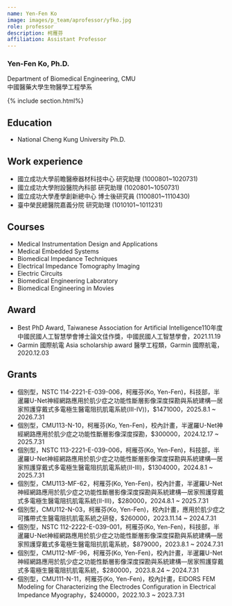 ```yaml
---
name: Yen-Fen Ko
image: images/p_team/aprofessor/yfko.jpg
role: professor
description: 柯雁芬
affiliation: Assistant Professor
---
```

### Yen-Fen Ko, Ph.D.
Department of Biomedical Engineering, CMU
<br>中國醫藥大學生物醫學工程學系


{% include section.html%}
## Education
- National Cheng Kung University Ph.D.

## Work experience
- 國立成功大學前瞻醫療器材科技中心 研究助理 (1000801~1020731)
- 國立成功大學附設醫院內科部 研究助理 (1020801~1050731)
- 國立成功大學產學創新總中心 博士後研究員 (1100801~1110430)
- 臺中榮民總醫院嘉義分院 研究助理 (1010101~1011231)

## Courses
- Medical Instrumentation Design and Applications
- Medical Embedded Systems
- Biomedical Impedance Techniques
- Electrical Impedance Tomography Imaging
- Electric Circuits
- Biomedical Engineering Laboratory
- Biomedical Engineering in Movies

## Award
- Best PhD Award, Taiwanese Association for Artificial Intelligence110年度中國民國人工智慧學會博士論文佳作獎，中國民國人工智慧學會，2021.11.19
- Garmin 國際航電 Asia scholarship award 醫學工程類，Garmin 國際航電，2020.12.03

## Grants
- 個別型，NSTC 114-2221-E-039-006，柯雁芬(Ko, Yen-Fen)，科技部，半暹羅U-Net神經網路應用於肌少症之功能性斷層影像深度探勘與系統建構—居家照護穿戴式多電極生醫電阻抗肌電系統(III-IV))，$1471000，2025.8.1 ~ 2026.7.31
- 個別型，CMU113-N-10，柯雁芬(Ko, Yen-Fen)，校內計畫，半暹羅U-Net神經網路應用於肌少症之功能性斷層影像深度探勘，$300000，2024.12.17 ~ 2025.7.31
- 個別型，NSTC 113-2221-E-039-006，柯雁芬(Ko, Yen-Fen)，科技部，半暹羅U-Net神經網路應用於肌少症之功能性斷層影像深度探勘與系統建構—居家照護穿戴式多電極生醫電阻抗肌電系統(II-III)，$1304000，2024.8.1 ~ 2025.7.31
- 個別型，CMU113-MF-62，柯雁芬(Ko, Yen-Fen)，校內計畫，半暹羅U-Net神經網路應用於肌少症之功能性斷層影像深度探勘與系統建構—居家照護穿戴式多電極生醫電阻抗肌電系統(II-III)，$280000，2024.8.1 ~ 2025.7.31
- 個別型，CMU112-N-03，柯雁芬(Ko, Yen-Fen)，校內計畫，應用於肌少症之可攜帶式生醫電阻抗肌電系統之研發，$260000，2023.11.14 ~ 2024.7.31
- 個別型，NSTC 112-2222-E-039-001，柯雁芬(Ko, Yen-Fen)，科技部，半暹羅U-Net神經網路應用於肌少症之功能性斷層影像深度探勘與系統建構—居家照護穿戴式多電極生醫電阻抗肌電系統，$879000，2023.8.1 ~ 2024.7.31
- 個別型，CMU112-MF-96，柯雁芬(Ko, Yen-Fen)，校內計畫，半暹羅U-Net神經網路應用於肌少症之功能性斷層影像深度探勘與系統建構—居家照護穿戴式多電極生醫電阻抗肌電系統，$280000，2023.8.24 ~ 2024.7.31
- 個別型，CMU111-N-11，柯雁芬(Ko, Yen-Fen)，校內計畫，EIDORS FEM Modeling for Characterizing the Electrodes Configuration in Electrical Impedance Myography，$240000，2022.10.3 ~ 2023.7.31
